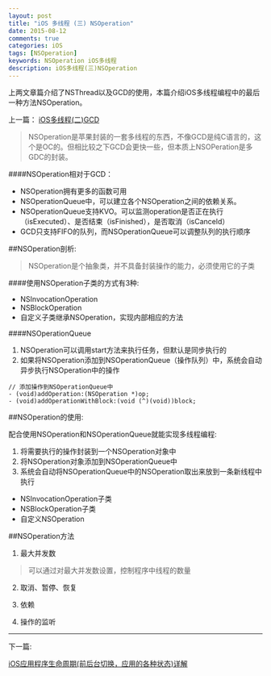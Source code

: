 ```yaml
---
layout: post
title: "iOS 多线程 (三) NSOperation"
date: 2015-08-12
comments: true
categories: iOS
tags: [NSOperation] 
keywords: NSOperation iOS多线程
description: iOS多线程(三)NSOperation
---
```


上两文章篇介绍了NSThread以及GCD的使用，本篇介绍iOS多线程编程中的最后一种方法NSOperation。

上一篇：
[iOS多线程(二)GCD](/_posts/2015-08-10-iOS多线程(二)GCD.md)


> NSOperation是苹果封装的一套多线程的东西，不像GCD是纯C语言的，这个是OC的。但相比较之下GCD会更快一些，但本质上NSOPeration是多GDC的封装。

####NSOperation相对于GCD：
 - NSOperation拥有更多的函数可用
 - NSOperationQueue中，可以建立各个NSOperation之间的依赖关系。
 - NSOperationQueue支持KVO。可以监测operation是否正在执行（isExecuted）、是否结束（isFinished），是否取消（isCanceld）
 - GCD只支持FIFO的队列，而NSOperationQueue可以调整队列的执行顺序

##NSOperation剖析:

> NSOperation是个抽象类，并不具备封装操作的能力，必须使用它的子类

####使用NSOperation子类的方式有3种:
 - NSInvocationOperation
 - NSBlockOperation
 - 自定义子类继承NSOperation，实现内部相应的方法

####NSOperationQueue
 1. NSOperation可以调用start方法来执行任务，但默认是同步执行的
 2. 如果将NSOperation添加到NSOperationQueue（操作队列）中，系统会自动异步执行NSOperation中的操作
 ```
 // 添加操作到NSOperationQueue中
- (void)addOperation:(NSOperation *)op;
- (void)addOperationWithBlock:(void (^)(void))block;
 ```


##NSOperation的使用:

配合使用NSOperation和NSOperationQueue就能实现多线程编程:
 1. 将需要执行的操作封装到一个NSOperation对象中
 2. 将NSOperation对象添加到NSOperationQueue中
 3. 系统会自动将NSOperationQueue中的NSOperation取出来放到一条新线程中执行


 - NSInvocationOperation子类
 - NSBlockOperation子类
 - 自定义NSOperation


##NSOperation方法

 1. 最大并发数

 > 可以通过对最大并发数设置，控制程序中线程的数量

 2. 取消、暂停、恢复

 3. 依赖

 4. 操作的监听

 ***

下一篇:

[iOS应用程序生命周期(前后台切换，应用的各种状态)详解](/_posts/2015-08-15-iOS应用程序生命周期(前后台切换，应用的各种状态)详解.md)
